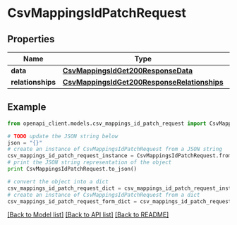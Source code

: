 # CsvMappingsIdPatchRequest


## Properties
Name | Type | Description | Notes
------------ | ------------- | ------------- | -------------
**data** | [**CsvMappingsIdGet200ResponseData**](CsvMappingsIdGet200ResponseData.md) |  | [optional] 
**relationships** | [**CsvMappingsIdGet200ResponseRelationships**](CsvMappingsIdGet200ResponseRelationships.md) |  | [optional] 

## Example

```python
from openapi_client.models.csv_mappings_id_patch_request import CsvMappingsIdPatchRequest

# TODO update the JSON string below
json = "{}"
# create an instance of CsvMappingsIdPatchRequest from a JSON string
csv_mappings_id_patch_request_instance = CsvMappingsIdPatchRequest.from_json(json)
# print the JSON string representation of the object
print CsvMappingsIdPatchRequest.to_json()

# convert the object into a dict
csv_mappings_id_patch_request_dict = csv_mappings_id_patch_request_instance.to_dict()
# create an instance of CsvMappingsIdPatchRequest from a dict
csv_mappings_id_patch_request_form_dict = csv_mappings_id_patch_request.from_dict(csv_mappings_id_patch_request_dict)
```
[[Back to Model list]](../README.md#documentation-for-models) [[Back to API list]](../README.md#documentation-for-api-endpoints) [[Back to README]](../README.md)


